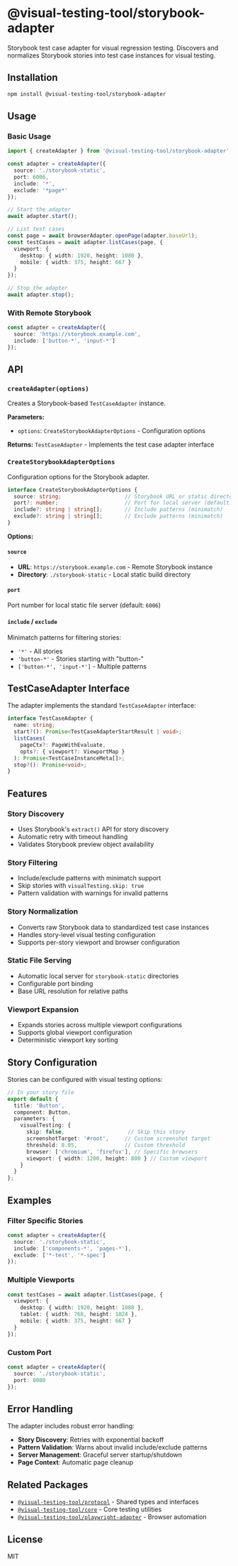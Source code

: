# @visual-testing-tool/storybook-adapter

Storybook test case adapter for visual regression testing. Discovers and normalizes Storybook stories into test case instances for visual testing.

## Installation

```bash
npm install @visual-testing-tool/storybook-adapter
```

## Usage

### Basic Usage

```typescript
import { createAdapter } from '@visual-testing-tool/storybook-adapter';

const adapter = createAdapter({
  source: './storybook-static',
  port: 6006,
  include: '*',
  exclude: '*page*'
});

// Start the adapter
await adapter.start();

// List test cases
const page = await browserAdapter.openPage(adapter.baseUrl);
const testCases = await adapter.listCases(page, {
  viewport: {
    desktop: { width: 1920, height: 1080 },
    mobile: { width: 375, height: 667 }
  }
});

// Stop the adapter
await adapter.stop();
```

### With Remote Storybook

```typescript
const adapter = createAdapter({
  source: 'https://storybook.example.com',
  include: ['button-*', 'input-*']
});
```

## API

### `createAdapter(options)`

Creates a Storybook-based `TestCaseAdapter` instance.

**Parameters:**
- `options`: `CreateStorybookAdapterOptions` - Configuration options

**Returns:** `TestCaseAdapter` - Implements the test case adapter interface

### `CreateStorybookAdapterOptions`

Configuration options for the Storybook adapter.

```typescript
interface CreateStorybookAdapterOptions {
  source: string;                    // Storybook URL or static directory path
  port?: number;                     // Port for local server (default: 6006)
  include?: string | string[];       // Include patterns (minimatch)
  exclude?: string | string[];       // Exclude patterns (minimatch)
}
```

**Options:**

#### `source`
- **URL**: `https://storybook.example.com` - Remote Storybook instance
- **Directory**: `./storybook-static` - Local static build directory

#### `port`
Port number for local static file server (default: `6006`)

#### `include` / `exclude`
Minimatch patterns for filtering stories:
- `'*'` - All stories
- `'button-*'` - Stories starting with "button-"
- `['button-*', 'input-*']` - Multiple patterns

## TestCaseAdapter Interface

The adapter implements the standard `TestCaseAdapter` interface:

```typescript
interface TestCaseAdapter {
  name: string;
  start?(): Promise<TestCaseAdapterStartResult | void>;
  listCases(
    pageCtx?: PageWithEvaluate,
    opts?: { viewport?: ViewportMap }
  ): Promise<TestCaseInstanceMeta[]>;
  stop?(): Promise<void>;
}
```

## Features

### Story Discovery
- Uses Storybook's `extract()` API for story discovery
- Automatic retry with timeout handling
- Validates Storybook preview object availability

### Story Filtering
- Include/exclude patterns with minimatch support
- Skip stories with `visualTesting.skip: true`
- Pattern validation with warnings for invalid patterns

### Story Normalization
- Converts raw Storybook data to standardized test case instances
- Handles story-level visual testing configuration
- Supports per-story viewport and browser configuration

### Static File Serving
- Automatic local server for `storybook-static` directories
- Configurable port binding
- Base URL resolution for relative paths

### Viewport Expansion
- Expands stories across multiple viewport configurations
- Supports global viewport configuration
- Deterministic viewport key sorting

## Story Configuration

Stories can be configured with visual testing options:

```typescript
// In your story file
export default {
  title: 'Button',
  component: Button,
  parameters: {
    visualTesting: {
      skip: false,                    // Skip this story
      screenshotTarget: '#root',     // Custom screenshot target
      threshold: 0.05,               // Custom threshold
      browser: ['chromium', 'firefox'], // Specific browsers
      viewport: { width: 1200, height: 800 } // Custom viewport
    }
  }
};
```

## Examples

### Filter Specific Stories

```typescript
const adapter = createAdapter({
  source: './storybook-static',
  include: ['components-*', 'pages-*'],
  exclude: ['*-test', '*-spec']
});
```

### Multiple Viewports

```typescript
const testCases = await adapter.listCases(page, {
  viewport: {
    desktop: { width: 1920, height: 1080 },
    tablet: { width: 768, height: 1024 },
    mobile: { width: 375, height: 667 }
  }
});
```

### Custom Port

```typescript
const adapter = createAdapter({
  source: './storybook-static',
  port: 8080
});
```

## Error Handling

The adapter includes robust error handling:

- **Story Discovery**: Retries with exponential backoff
- **Pattern Validation**: Warns about invalid include/exclude patterns
- **Server Management**: Graceful server startup/shutdown
- **Page Context**: Automatic page cleanup

## Related Packages

- [`@visual-testing-tool/protocol`](../protocol/README.md) - Shared types and interfaces
- [`@visual-testing-tool/core`](../core/README.md) - Core testing utilities
- [`@visual-testing-tool/playwright-adapter`](../playwright-adapter/README.md) - Browser automation

## License

MIT
